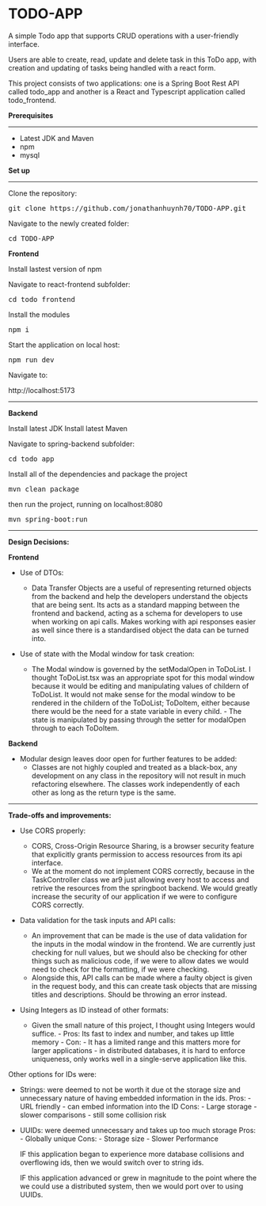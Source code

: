 # TODO-APP

A simple Todo app that supports CRUD operations with a user-friendly interface.

Users are able to create, read, update and delete task in this ToDo app, with creation and updating of tasks being handled with a react form.

This project consists of two applications: one is a Spring Boot Rest API called todo_app and another is a React and Typescript application called
todo_frontend.

<b>Prerequisites</b>

<hr>

- Latest JDK and Maven
- npm
- mysql

<b>Set up</b>

<hr></hr>

Clone the repository:

<pre>git clone https://github.com/jonathanhuynh70/TODO-APP.git</pre>

Navigate to the newly created folder:

<pre>cd TODO-APP</pre>

<b>Frontend</b>

Install lastest version of npm

Navigate to react-frontend subfolder:

<pre>cd todo_frontend</pre>

Install the modules

<pre>npm i</pre>

Start the application on local host:

<pre>npm run dev</pre>

Navigate to:

http://localhost:5173

<hr></hr>
<b>Backend</b>

Install latest JDK
Install latest Maven

Navigate to spring-backend subfolder:

<pre>cd todo_app</pre>

Install all of the dependencies and package the project
<pre>mvn clean package</pre>

then run the project, running on localhost:8080
<pre>mvn spring-boot:run</pre>

<hr></hr>
<b>Design Decisions:</b>



<b>Frontend</b>


- Use of DTOs:
    - Data Transfer Objects are a useful of representing returned objects from the backend and help the developers understand the objects that are being sent. Its acts as a standard mapping between the frontend and backend, acting as a schema for developers to use when working on api calls. Makes working with api responses easier as well since there is a standardised object the data can be turned into.

- Use of state with the Modal window for task creation:
    - The Modal window is governed by the setModalOpen in ToDoList. I thought ToDoList.tsx was an appropriate spot for this modal window because it would be editing and manipulating values of childern of ToDoList. It would not make sense for the modal window to be rendered in the childern of the ToDoList; ToDoItem, either because there would be the need for a state variable in every child. - The state is manipulated by passing through the setter for modalOpen through to each ToDoItem.



<b>Backend</b>



- Modular design leaves door open for further features to be added:
    - Classes are not highly coupled and treated as a black-box, any development on any class in the repository will not result in much refactoring elsewhere. The classes work independently of each other as long as the return type is the same.

<hr></hr>
<b>Trade-offs and improvements:</b>


- Use CORS properly:
    - CORS, Cross-Origin Resource Sharing, is a browser security feature that explicitly grants permission to access resources from its api interface. 
    - We at the moment do not implement CORS correctly, because in the TaskController class we ar9 just allowing every host to access and retrive the resources from the springboot backend. We would greatly increase the security of our application if we were to configure CORS correctly.  

- Data validation for the task inputs and API calls:
    - An improvement that can be made is the use of data validation for the inputs in the modal window in the frontend. We are currently just checking for null values, but we should also be checking for other things such as malicious code, if we were to allow dates we would need to check for the formatting, if we were checking.
    - Alongside this, API calls can be made where a faulty object is given in the request body, and this can create task objects that are missing titles and descriptions. Should be throwing an error instead. 

- Using Integers as ID instead of other formats:
    - Given the small nature of this project, I thought using Integers would suffice. - Pros: Its fast to index and number, and takes up little memory - Con: - It has a limited range and this matters more for larger applications - in distributed databases, it is hard to enforce uniqueness, only works well in a single-serve application like this.
 


Other options for IDs were:

- Strings: were deemed to not be worth it due ot the storage size and unnecessary nature of having embedded information in the ids.
    Pros:
        - URL friendly
        - can embed information into the ID
    Cons:
        - Large storage
        - slower comparisons
        - still some collision risk
- UUIDs: were deemed unnecessary and takes up too much storage
    Pros:
        - Globally unique
    Cons:
        - Storage size
        - Slower Performance

    IF this application began to experience more database collisions and overflowing ids, then we would switch over to string ids.

    IF this application advanced or grew in magnitude to the point where the we could use a distributed system, then we would port over to using UUIDs.
